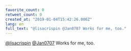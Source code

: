 ```yaml
---
favorite_count: 0
retweet_count: 0
created_at: "2019-01-04T15:42:26.000Z"
lang: en
full_text: "@lisacrispin @Jan0707 Works for me, too."
---
```


[@lisacrispin](https://twitter.com/lisacrispin)
[@Jan0707](https://twitter.com/Jan0707) Works for me, too.
